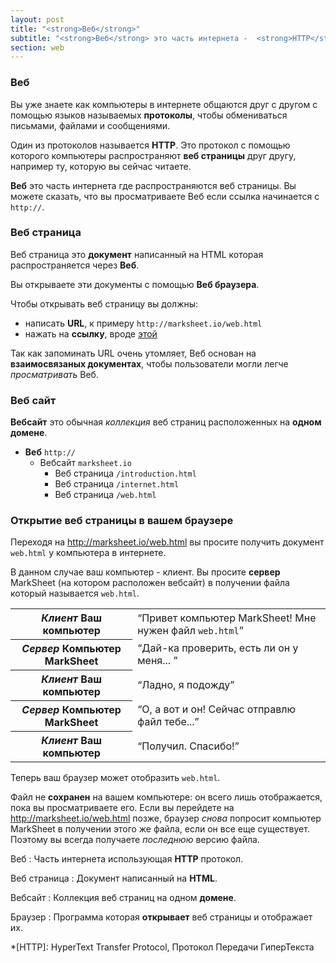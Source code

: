 ```yaml
---
layout: post
title: "<strong>Веб</strong>"
subtitle: "<strong>Веб</strong> это часть интернета -  <strong>HTTP</strong>"
section: web
---
```


### Веб

Вы уже знаете как компьютеры в интернете общаются друг с другом с помощью языков называемых **протоколы**, чтобы обмениваться письмами, файлами и сообщениями.

Один из протоколов называется **HTTP**. Это протокол с помощью которого компьютеры распространяют **веб страницы** друг другу, например ту, которую вы сейчас читаете.

**Веб** это часть интернета где распространяются веб страницы. Вы можете сказать, что вы просматриваете Веб если ссылка начинается с `http://`.

### Веб страница

Веб страница это **документ** написанный на HTML которая распространяется через **Веб**.

Вы открываете эти документы с помощью **Веб браузера**.

Чтобы открывать веб страницу вы должны:

* написать **URL**, к примеру `http://marksheet.io/web.html`
* нажать на **ссылку**, вроде [этой](http://marksheet.io/internet.html)

Так как запоминать URL очень утомляет, Веб основан на **взаимосвязаных документах**, чтобы пользователи могли легче _просматривать_ Веб.

### Веб сайт

**Вебсайт** это обычная _коллекция_ веб страниц расположенных на **одном домене**.

* **Веб** `http://`
  * Вебсайт `marksheet.io`
    * Веб страница `/introduction.html`
    * Веб страница `/internet.html`
    * Веб страница `/web.html`

### Открытие веб страницы в вашем браузере

Переходя на <http://marksheet.io/web.html> вы просите получить документ `web.html` у компьютера в интернете.

В данном случае ваш компьютер - клиент. Вы просите **сервер** MarkSheet (на котором расположен вебсайт) в получении файла который называется `web.html`.

<div class="table">
  <table>
    <tr>
      <th>
        <em>Клиент</em>
        <strong>Ваш компьютер</strong>
      </th>
      <td>
        <q>Привет компьютер MarkSheet! Мне нужен файл <code>web.html</code></q>
      </td>
    </tr>
    <tr>
      <th>
        <em>Сервер</em>
        <strong>Компьютер MarkSheet</strong>
      </th>
      <td>
        <q>Дай-ка проверить, есть ли он у меня... </q>
      </td>
    </tr>
    <tr>
      <th>
        <em>Клиент</em>
        <strong>Ваш компьютер</strong>
      </th>
      <td>
        <q>Ладно, я подожду</q>
      </td>
    </tr>
    <tr>
      <th>
        <em>Сервер</em>
        <strong>Компьютер MarkSheet</strong>
      </th>
      <td>
        <q>О, а вот и он! Сейчас отправлю файл тебе...</q>
      </td>
    </tr>
    <tr>
      <th>
        <em>Клиент</em>
        <strong>Ваш компьютер</strong>
      </th>
      <td>
        <q>Получил. Спасибо!</q>
      </td>
    </tr>
  </table>
</div>

Теперь ваш браузер может отобразить `web.html`.

Файл не **сохранен** на вашем компьютере: он всего лишь отображается, пока вы просматриваете его. Если вы перейдете на <http://marksheet.io/web.html> позже, браузер _снова_ попросит компьютер MarkSheet в получении этого же файла, если он все еще существует. Поэтому вы всегда получаете _последнюю_ версию файла.

Веб
: Часть интернета использующая **HTTP** протокол.

Веб страница
: Документ написанный на **HTML**.

Вебсайт
: Коллекция веб страниц на одном **домене**.

Браузер
: Программа которая **открывает** веб страницы и отображает их.

*[HTTP]: HyperText Transfer Protocol, Протокол Передачи ГиперТекста
